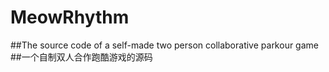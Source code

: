 # MeowRhythm
##The source code of a self-made two person collaborative parkour game
##一个自制双人合作跑酷游戏的源码     
